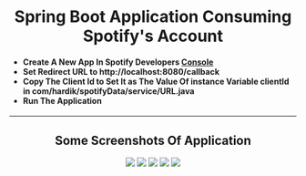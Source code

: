 <h1 align="center">Spring Boot Application Consuming Spotify's Account</h1>
<h4>
<ul>
  <li>Create A New App In Spotify Developers <a href="https://developer.spotify.com/dashboard" target="_blank">Console</a></li>
  <li>Set Redirect URL to http://localhost:8080/callback</li>
  <li>Copy The Client Id to Set It as The Value Of instance Variable clientId in com/hardik/spotifyData/service/URL.java</li>
  <li>Run The Application</li>
</ul>
</h4>

<hr>

<h2 align="center">Some Screenshots Of Application</h2>

<div align="center">
  <img src="https://i.ibb.co/Q63RBtR/home.png">
  <img src="https://i.ibb.co/S5Gn8gp/login.png">
  <img src="https://i.ibb.co/6mXpCqK/callback-success.png">
  <img src="https://i.ibb.co/yBryzDD/callback-success-2.png">
  <img src="https://i.ibb.co/27yzFG5/callback-success-3.png">
</div>

